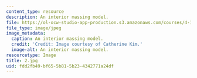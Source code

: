 ```yaml
---
content_type: resource
description: An interior massing model.
file: https://ol-ocw-studio-app-production.s3.amazonaws.com/courses/4-104-architecture-studio-intentions-spring-2005/fdd2fb49bf655b815b234342771a24df_2.jpg
file_type: image/jpeg
image_metadata:
  caption: An interior massing model.
  credit: 'Credit: Image courtesy of Catherine Kim.'
  image-alt: An interior massing model.
resourcetype: Image
title: 2.jpg
uid: fdd2fb49-bf65-5b81-5b23-4342771a24df
---
```


